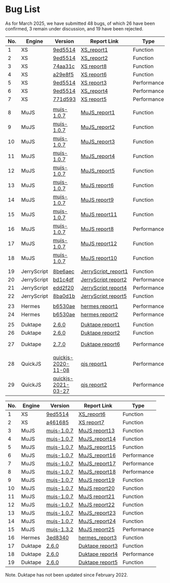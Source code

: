 # Bug List

As for March 2025, we have submitted 48 bugs, of which 26 have been confirmed, 3 remain under discussion, and 19 have been rejected.

| No.  | Engine      | Version                                                      | Report Link                                                  | Type        | State            |
| ---- | ----------- | ------------------------------------------------------------ | ------------------------------------------------------------ | ----------- | ---------------- |
| 1    | XS          | [9ed5514](https://github.com/Moddable-OpenSource/moddable/commit/9ed551497e76fc79f3e901d5a73fdd8f509233c3) | [XS_report1](https://github.com/Moddable-OpenSource/moddable/issues/526) | Function    | Fixed            |
| 2    | XS          | [9ed5514](https://github.com/Moddable-OpenSource/moddable/commit/9ed551497e76fc79f3e901d5a73fdd8f509233c3) | [XS_report2](https://github.com/Moddable-OpenSource/moddable/issues/556) | Function    | Fixed            |
| 3    | XS          | [74aa31c](https://github.com/Moddable-OpenSource/moddable/commit/74aa31cbc464b79133afacbf36bfbb30d6acd2ef) | [XS report8](https://github.com/Moddable-OpenSource/moddable/issues/1238) | Function    | Fixed            |
| 4    | XS          | [a29e8f5](https://github.com/Moddable-OpenSource/moddable/commit/a29e8f50ac8a5ab8db9db0b30f94900c959728c2) | [XS report6](https://github.com/Moddable-OpenSource/moddable/issues/1464) | Function    | Fixed            |
| 5    | XS          | [9ed5514](https://github.com/Moddable-OpenSource/moddable/commit/9ed551497e76fc79f3e901d5a73fdd8f509233c3) | [XS report3](https://github.com/Moddable-OpenSource/moddable/issues/593) | Performance | Verified         |
| 6    | XS          | [9ed5514](https://github.com/Moddable-OpenSource/moddable/commit/9ed551497e76fc79f3e901d5a73fdd8f509233c3) | [XS_report4](https://github.com/Moddable-OpenSource/moddable/issues/549) | Performance | Verified         |
| 7    | XS          | [771d593](https://github.com/Moddable-OpenSource/moddable/commit/771d593a0ca03db856c13e1c6400c09c61592c7f) | [XS report5](https://github.com/Moddable-OpenSource/moddable/issues/607) | Performance | Verified         |
|      |             |                                                              |                                                              |             |                  |
| 8    | MuJS        | [mujs-1.0.7](https://mujs.com/download.html)                 | [MuJS_report1](https://bugs.ghostscript.com/show_bug.cgi?id=703376) | Function    | Fixed            |
| 9    | MuJS        | [mujs-1.0.7](https://mujs.com/download.html)                 | [MuJS_report2](https://bugs.ghostscript.com/show_bug.cgi?id=703461) | Function    | Fixed            |
| 10   | MuJS        | [mujs-1.0.7](https://mujs.com/download.html)                 | [MuJS_report3](https://bugs.ghostscript.com/show_bug.cgi?id=703457) | Function    | Fixed            |
| 11   | MuJS        | [mujs-1.0.7](https://mujs.com/download.html)                 | [MuJS_report4](https://bugs.ghostscript.com/show_bug.cgi?id=703458) | Function    | Fixed            |
| 12   | MuJS        | [mujs-1.0.7](https://mujs.com/download.html)                 | [MuJS_report5](https://bugs.ghostscript.com/show_bug.cgi?id=703459) | Function    | Fixed            |
| 13   | MuJS        | [mujs-1.0.7](https://mujs.com/download.html)                 | [MuJS report6](https://bugs.ghostscript.com/show_bug.cgi?id=703634) | Function    | Fixed            |
| 14   | MuJS        | [mujs-1.0.7](https://mujs.com/download.html)                 | [MuJS report9](https://bugs.ghostscript.com/show_bug.cgi?id=703675) | Function    | Fixed            |
| 15   | MuJS        | [mujs-1.0.7](https://mujs.com/download.html)                 | [MuJS report11](https://bugs.ghostscript.com/show_bug.cgi?id=703670) | Function    | Fixed            |
| 16   | MuJS        | [mujs-1.0.7](https://mujs.com/download.html)                 | [MuJS report8](https://bugs.ghostscript.com/show_bug.cgi?id=703637) | Performance | Verified         |
| 17   | MuJS        | [mujs-1.0.7](https://mujs.com/download.html)                 | [MuJS report12](https://bugs.ghostscript.com/show_bug.cgi?id=703672) | Function    | Under discussion |
| 18   | MuJS        | [mujs-1.0.7](https://mujs.com/download.html)                 | [MuJS report10](https://bugs.ghostscript.com/show_bug.cgi?id=703673) | Function    | Under discussion |
|      |             |                                                              |                                                              |             |                  |
| 19   | JerryScript | [8be6aec](https://github.com/jerryscript-project/jerryscript/commit/8be6aec50d599450b82135273e9ca20b0c9ad1ba) | [JerryScript_report1](https://github.com/jerryscript-project/jerryscript/issues/4532) | Function    | Fixed            |
| 20   | JerryScript | [bd1c4df](https://github.com/jerryscript-project/jerryscript/commit/bd1c4df9a608cc7193330944c857ca4f6294b993) | [JerryScript report2](https://github.com/jerryscript-project/jerryscript/issues/4617) | Performance | Fixed            |
| 21   | JerryScript | [edd2f20](https://github.com/jerryscript-project/jerryscript/commit/edd2f203974acc9ddfbad9998c29bdc40ccc0719) | [JerryScript report4](https://github.com/jerryscript-project/jerryscript/issues/4628) | Performance | Fixed            |
| 22   | JerryScript | [8ba0d1b](https://github.com/jerryscript-project/jerryscript/releases/tag/v2.4.0) | [JerryScript report5](https://github.com/jerryscript-project/jerryscript/issues/5054) | Function    | Verified         |
|      |             |                                                              |                                                              |             |                  |
| 23   | Hermes      | [b6530ae](https://github.com/facebook/hermes/commit/b6530ae7e25604839c33b60261fb2832f49ca464) | [hermes report1](https://github.com/facebook/hermes/issues/463) | Performance | Verified         |
| 24   | Hermes      | [b6530ae](https://github.com/facebook/hermes/commit/b6530ae7e25604839c33b60261fb2832f49ca464) | [hermes report2](https://github.com/facebook/hermes/issues/465) | Performance | Verified         |
|      |             |                                                              |                                                              |             |                  |
| 25   | Duktape     | [2.6.0](https://github.com/svaarala/duktape/releases/tag/v2.6.0) | [Duktape report1](https://github.com/svaarala/duktape/issues/2391) | Function    | Verified         |
| 26   | Duktape     | [2.6.0](https://github.com/svaarala/duktape/releases/tag/v2.6.0) | [Duktape report2](https://github.com/svaarala/duktape/issues/2392) | Function    | Verified         |
| 27   | Duktape     | [2.7.0](https://github.com/svaarala/duktape/releases/tag/v2.7.0) | [Duktape report6](https://github.com/svaarala/duktape/issues/2532) | Performance | Under discussion |
|      |             |                                                              |                                                              |             |                  |
| 28   | QuickJS     | [quickjs-2020-11-08](https://github.com/bellard/quickjs/commit/b1f67dfc1a7372dd665246cf1c203528e5057e42) | [qjs report1](https://github.com/bellard/quickjs/issues/54)  | Performance | Fixed            |
| 29   | QuickJS     | [quickjs-2021-03-27](https://github.com/bellard/quickjs/commit/b5e62895c619d4ffc75c9d822c8d85f1ece77e5b) | [qjs report2](https://github.com/bellard/quickjs/issues/169) | Performance | Fixed            |



| No.  | Engine  | Version                                                      | Report Link                                                  | Type        |
| ---- | ------- | ------------------------------------------------------------ | ------------------------------------------------------------ | ----------- |
| 1    | XS      | [9ed5514](https://github.com/Moddable-OpenSource/moddable/commit/9ed551497e76fc79f3e901d5a73fdd8f509233c3) | [XS_report6](https://github.com/Moddable-OpenSource/moddable/issues/539) | Function    |
| 2    | XS      | [a461685](https://github.com/Moddable-OpenSource/moddable/commit/a4616854e6692daff6fdb8b6d9d7cbb4dffbfdac) | [XS report7](https://github.com/Moddable-OpenSource/moddable/issues/599) | Function    |
| 3    | MuJS    | [mujs-1.0.7](https://mujs.com/download.html)                 | [MuJS report13](https://bugs.ghostscript.com/show_bug.cgi?id=703671) | Function    |
| 4    | MuJS    | [mujs-1.0.7](https://mujs.com/download.html)                 | [MuJS_report14](https://bugs.ghostscript.com/show_bug.cgi?id=703462) | Function    |
| 5    | MuJS    | [mujs-1.0.7](https://mujs.com/download.html)                 | [MuJS_report15](https://bugs.ghostscript.com/show_bug.cgi?id=703463) | Function    |
| 6    | MuJS    | [mujs-1.0.7](https://mujs.com/download.html)                 | [MuJS_report16](https://bugs.ghostscript.com/show_bug.cgi?id=703559) | Performance |
| 7    | MuJS    | [mujs-1.0.7](https://mujs.com/download.html)                 | [MuJS_report17](https://bugs.ghostscript.com/show_bug.cgi?id=703560) | Performance |
| 8    | MuJS    | [mujs-1.0.7](https://mujs.com/download.html)                 | [MuJS_report18](https://bugs.ghostscript.com/show_bug.cgi?id=703561) | Performance |
| 9    | MuJS    | [mujs-1.0.7](https://mujs.com/download.html)                 | [MuJS report19](https://bugs.ghostscript.com/show_bug.cgi?id=703668) | Function    |
| 10   | MuJS    | [mujs-1.0.7](https://mujs.com/download.html)                 | [MuJS report20](https://bugs.ghostscript.com/show_bug.cgi?id=703667) | Function    |
| 11   | MuJS    | [mujs-1.0.7](https://mujs.com/download.html)                 | [MuJS report21](https://bugs.ghostscript.com/show_bug.cgi?id=703676) | Function    |
| 12   | MuJS    | [mujs-1.0.7](https://mujs.com/download.html)                 | [MuJS report22](https://bugs.ghostscript.com/show_bug.cgi?id=703677) | Function    |
| 13   | MuJS    | [mujs-1.0.7](https://mujs.com/download.html)                 | [MuJS_report23](https://bugs.ghostscript.com/show_bug.cgi?id=703456) | Function    |
| 14   | MuJS    | [mujs-1.0.7](https://mujs.com/download.html)                 | [MuJS_report24](https://bugs.ghostscript.com/show_bug.cgi?id=703460) | Function    |
| 15   | MuJS    | [mujs-1.3.2](https://mujs.com/download.html)                 | [MuJS report25](https://github.com/ccxvii/mujs/issues/173)   | Performance |
| 16   | Hermes  | [3ed8340](https://github.com/facebook/hermes/commit/3ed834010e2ed9cda7c853e070d82698d8f98731) | [hermes_report3](https://github.com/facebook/hermes/issues/105) | Function    |
| 17   | Duktape | [2.6.0](https://github.com/svaarala/duktape/releases/tag/v2.6.0) | [Duktape report3](https://github.com/svaarala/duktape/issues/2393) | Function    |
| 18   | Duktape | [2.6.0](https://github.com/svaarala/duktape/releases/tag/v2.6.0) | [Duktape report4](https://github.com/svaarala/duktape/issues/2394) | Performance |
| 19   | Duktape | [2.6.0](https://github.com/svaarala/duktape/releases/tag/v2.6.0) | [Duktape report5](https://github.com/svaarala/duktape/issues/2395) | Function    |



Note. Duktape has not been updated since February 2022.

